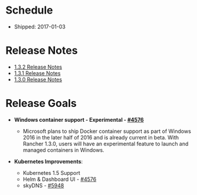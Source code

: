 # Schedule

* Shipped: 2017-01-03

# Release Notes

* [1.3.2 Release Notes](https://github.com/rancher/rancher/releases/tag/v1.3.2)
* [1.3.1 Release Notes](https://github.com/rancher/rancher/releases/tag/v1.3.1)
* [1.3.0 Release Notes](https://github.com/rancher/rancher/releases/tag/v1.3.0)

# Release Goals

* **Windows container support - Experimental - [#4576](https://github.com/rancher/rancher/issues/4576)**
  * Microsoft plans to ship Docker container support as part of Windows 2016 in the later half of 2016 and is already current in beta.  With Rancher 1.3.0, users will have an experimental feature to launch and managed containers in Windows.

* **Kubernetes Improvements**:
  * Kubernetes 1.5 Support
  * Helm & Dashboard UI - [#4576](https://github.com/rancher/rancher/issues/7003)
  * skyDNS - [#5948](https://github.com/rancher/rancher/issues/5948)